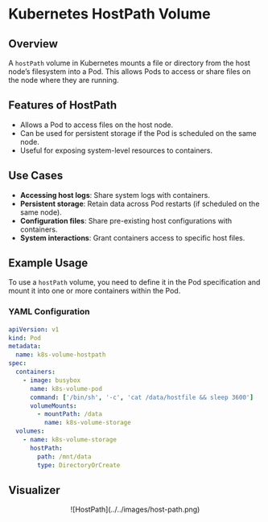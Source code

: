 # Kubernetes HostPath Volume

## Overview

A `hostPath` volume in Kubernetes mounts a file or directory from the host node’s filesystem into a Pod. This allows Pods to access or share files on the node where they are running.

## Features of HostPath

- Allows a Pod to access files on the host node.
- Can be used for persistent storage if the Pod is scheduled on the same node.
- Useful for exposing system-level resources to containers.

## Use Cases

- **Accessing host logs**: Share system logs with containers.
- **Persistent storage**: Retain data across Pod restarts (if scheduled on the same node).
- **Configuration files**: Share pre-existing host configurations with containers.
- **System interactions**: Grant containers access to specific host files.

## Example Usage

To use a `hostPath` volume, you need to define it in the Pod specification and mount it into one or more containers within the Pod.

### YAML Configuration

```yaml
apiVersion: v1
kind: Pod
metadata:
  name: k8s-volume-hostpath
spec:
  containers:
    - image: busybox
      name: k8s-volume-pod
      command: ['/bin/sh', '-c', 'cat /data/hostfile && sleep 3600']
      volumeMounts:
        - mountPath: /data
          name: k8s-volume-storage
  volumes:
    - name: k8s-volume-storage
      hostPath:
        path: /mnt/data
        type: DirectoryOrCreate
```

## Visualizer

<div align="center">
![HostPath](../../images/host-path.png)
</div>
